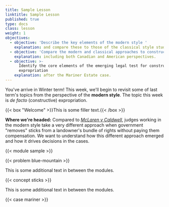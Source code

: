 ```yaml
---
title: Sample Lesson
linktitle: Sample Lesson
published: true
type: docs
class: lesson
weight: 1
objectives:
  - objective: 'Describe the key elements of the modern style '
    explanation: and compare these to those of the classical style studied last term.
  - objective: 'Compare the modern and classical approaches to constructive expropriation '
    explanation: including both Canadian and American perspectives.
  - objective: >-
      Identify the core elements of the emerging legal test for constructive
      expropriation 
    explanation: after the Mariner Estate case.
---
```


You've arrive in Winter term! This week, we'll begin to revisit some of last term's topics from the perspective of the **modern style**. The topic this week is *de facto* (constructive) expropriation.

{{< box "Welcome" >}}This is some filler text.{{< /box >}}

**Where we're headed:** Compared to *[McLaren v Caldwell](../week8/#Water%20Rights%20and%20Expropriation)*, judges working in the modern style take a very different approach when government "removes" sticks from a landowner's bundle of rights without paying them compensation. We want to understand how this different approach emerged and how it drives decisions in the cases. 

{{< module sample >}}

{{< problem blue-mountain >}}

This is some additional text in between the modules.

{{< concept sticks >}}

This is some additional text in between the modules.

{{< case mariner >}}



